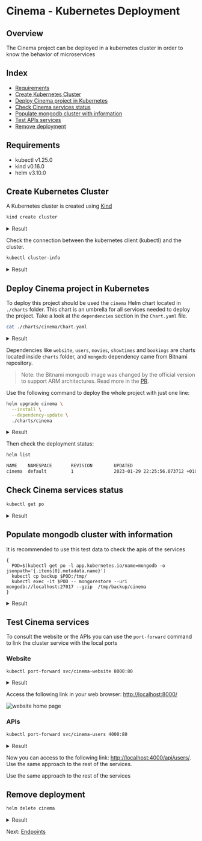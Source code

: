 # Cinema - Kubernetes Deployment

## Overview

The Cinema project can be deployed in a kubernetes cluster in order to know the behavior of microservices

## Index

* [Requirements](#requirements)
* [Create Kubernetes Cluster](#create-kubernetes-cluster)
* [Deploy Cinema project in Kubernetes](#deploy-cinema-project-in-kubernetes)
* [Check Cinema services status](#check-cinema-services-status)
* [Populate mongodb cluster with information](#populate-mongodb-cluster-with-information)
* [Test APIs services](#test-apis-services)
* [Remove deployment](#remove-deployment)

## Requirements

* kubectl v1.25.0
* kind v0.16.0
* helm v3.10.0

## Create Kubernetes Cluster

A Kubernetes cluster is created using [Kind](https://kind.sigs.k8s.io/)

```bash
kind create cluster
```

<details>
  <summary>Result</summary>

  ```bash
  Creating cluster "kind" ...
  ✓ Ensuring node image (kindest/node:v1.25.2) 🖼
  ✓ Preparing nodes 📦
  ✓ Writing configuration 📜
  ✓ Starting control-plane 🕹️
  ✓ Installing CNI 🔌
  ✓ Installing StorageClass 💾
  Set kubectl context to "kind-kind"
  You can now use your cluster with:

  kubectl cluster-info --context kind-kind

  Have a question, bug, or feature request? Let us know! https://kind.sigs.k8s.io/#community 🙂
  ```
</details>

Check the connection between the kubernetes client (kubectl) and the cluster.

```bash
kubectl cluster-info
```

<details>
  <summary>Result</summary>

  ```bash
  Kubernetes control plane is running at https://127.0.0.1:63769
  CoreDNS is running at https://127.0.0.1:63769/api/v1/namespaces/kube-system/services/kube-dns:dns/proxy

  To further debug and diagnose cluster problems, use 'kubectl cluster-info dump'.
  ```
</details>

## Deploy Cinema project in Kubernetes

To deploy this project should be used the `cinema` Helm chart located in `./charts` folder. This chart is an umbrella for all services needed to deploy the project. Take a look at the `dependencies` section in the `Chart.yaml` file.

```bash
cat ./charts/cinema/Chart.yaml
```

<details>
  <summary>Result</summary>

  ```bash
  apiVersion: v2
  name: cinema
  description: A Helm chart to deploy Cinema project in Kubernetes
  # chart type
  type: application
  # chart version
  version: 0.2.1
  # cinema app version
  appVersion: "v2.2.1"
  dependencies:
    - condition: mongodb.enabled
      name: mongodb
      repository: https://charts.bitnami.com/bitnami
      version: 13.5.0
    - name: users
      version: 0.x.x
    - name: movies
      version: 0.x.x
    - name: showtimes
      version: 0.x.x
    - name: bookings
      version: 0.x.x
    - name: website
      version: 0.x.x
  ```
</details>

Dependencies like `website`, `users`, `movies`, `showtimes` and `bookings` are charts located inside `charts` folder, and `mongodb` dependency came from Bitnami repository.

> Note: the Bitnami mongodb image was changed by the official version to support ARM architectures. Read more in the [PR](https://github.com/mmorejon/microservices-docker-go-mongodb/pull/23).

Use the following command to deploy the whole project with just one line:

```bash
helm upgrade cinema \
  --install \
  --dependency-update \
  ./charts/cinema
```

<details>
  <summary>Result</summary>

  ```bash
  Release "cinema" does not exist. Installing it now.
  NAME: cinema
  LAST DEPLOYED: Sun Jan 29 22:24:32 2023
  NAMESPACE: default
  STATUS: deployed
  REVISION: 1
  ```
</details>

Then check the deployment status:

```bash
helm list

NAME    NAMESPACE       REVISION        UPDATED                                 STATUS          CHART           APP VERSION
cinema  default         1               2023-01-29 22:25:56.073712 +0100 CET    deployed        cinema-0.2.1    v2.2.1
```

## Check Cinema services status

```bash
kubectl get po
```

<details>
  <summary>Result</summary>

  ```bash
  NAME                                READY   STATUS    RESTARTS   AGE
  cinema-bookings-64d56d595c-7vkgj    1/1     Running   0          47s
  cinema-mongodb-75854c5d9c-l9s2z     1/1     Running   0          47s
  cinema-movies-d9fd6f6cd-2l9lr       1/1     Running   0          47s
  cinema-showtimes-5575885ccb-pksxc   1/1     Running   0          47s
  cinema-users-9fb877fb7-zfsb2        1/1     Running   0          47s
  cinema-website-6896897d9-l4dxm      1/1     Running   0          47s
  ```
</details>

## Populate mongodb cluster with information

It is recommended to use this test data to check the apis of the services

```
{
  POD=$(kubectl get po -l app.kubernetes.io/name=mongodb -o jsonpath='{.items[0].metadata.name}')
  kubectl cp backup $POD:/tmp/
  kubectl exec -it $POD -- mongorestore --uri mongodb://localhost:27017 --gzip  /tmp/backup/cinema
}
```

<details>
  <summary>Result</summary>

  ```bash
  2021-01-18T19:43:55.343+0000    preparing collections to restore from
  2021-01-18T19:43:55.345+0000    reading metadata for movies.movies from /tmp/backup/cinema/movies/movies.metadata.json.gz
  2021-01-18T19:43:55.349+0000    reading metadata for showtimes.showtimes from /tmp/backup/cinema/showtimes/showtimes.metadata.json.gz
  2021-01-18T19:43:55.353+0000    reading metadata for users.users from /tmp/backup/cinema/users/users.metadata.json.gz
  2021-01-18T19:43:55.355+0000    reading metadata for bookings.bookings from /tmp/backup/cinema/bookings/bookings.metadata.json.gz
  2021-01-18T19:43:55.382+0000    restoring movies.movies from /tmp/backup/cinema/movies/movies.bson.gz
  2021-01-18T19:43:55.388+0000    restoring showtimes.showtimes from /tmp/backup/cinema/showtimes/showtimes.bson.gz
  2021-01-18T19:43:55.394+0000    restoring users.users from /tmp/backup/cinema/users/users.bson.gz
  2021-01-18T19:43:55.397+0000    no indexes to restore
  2021-01-18T19:43:55.397+0000    finished restoring movies.movies (6 documents, 0 failures)
  2021-01-18T19:43:55.401+0000    no indexes to restore
  2021-01-18T19:43:55.401+0000    finished restoring showtimes.showtimes (3 documents, 0 failures)
  2021-01-18T19:43:55.406+0000    no indexes to restore
  2021-01-18T19:43:55.406+0000    finished restoring users.users (5 documents, 0 failures)
  2021-01-18T19:43:55.407+0000    restoring bookings.bookings from /tmp/backup/cinema/bookings/bookings.bson.gz
  2021-01-18T19:43:55.422+0000    no indexes to restore
  2021-01-18T19:43:55.423+0000    finished restoring bookings.bookings (2 documents, 0 failures)
  2021-01-18T19:43:55.424+0000    16 document(s) restored successfully. 0 document(s) failed to restore.
  ```
</details>

## Test Cinema services

To consult the website or the APIs you can use the `port-forward` command to link the cluster service with the local ports

### Website

```bash
kubectl port-forward svc/cinema-website 8000:80
```

<details>
  <summary>Result</summary>

  ```bash
  Forwarding from 127.0.0.1:8000 -> 8000
  Forwarding from [::1]:8000 -> 8000
  ```
</details>

Access the following link in your web browser: <http://localhost:8000/>

![website home page](images/website-home.jpg)

### APIs

```bash
kubectl port-forward svc/cinema-users 4000:80
```

<details>
  <summary>Result</summary>

  ```bash
  Forwarding from 127.0.0.1:4000 -> 4000
  Forwarding from [::1]:4000 -> 4000
  ```
</details>

Now you can access to the following link: <http://localhost:4000/api/users/>. Use the same approach to the rest of the services.

Use the same approach to the rest of the services

## Remove deployment

```bash
helm delete cinema
```

<details>
  <summary>Result</summary>

  ```bash
  release "cinema" uninstalled
  ```
</details>

Next: [Endpoints](endpoints.md)
